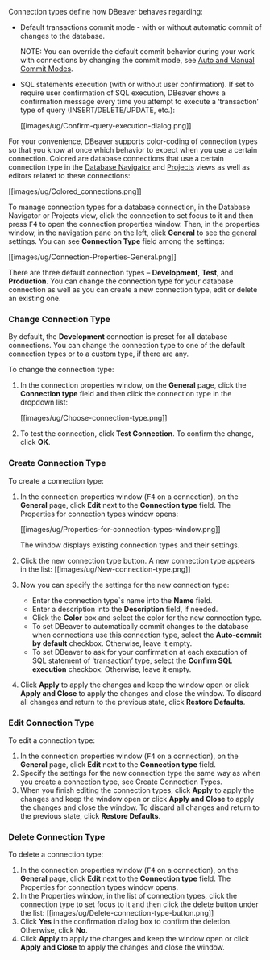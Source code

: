 Connection types define how DBeaver behaves regarding:
* Default transactions commit mode - with or without automatic commit of changes to the database.

  NOTE: You can override the default commit behavior during your work with connections by changing the commit mode, see [Auto and Manual Commit Modes](https://github.com/dbeaver/dbeaver/wiki/Auto-and-Manual-Commit-Modes).  

* SQL statements execution (with or without user confirmation). If set to require user confirmation of SQL execution, DBeaver shows a confirmation message every time you attempt to execute a ‘transaction’ type of query (INSERT/DELETE/UPDATE, etc.):

  [[images/ug/Confirm-query-execution-dialog.png]]

For your convenience, DBeaver supports color-coding of connection types so that you know at once which behavior to expect when you use a certain connection. Colored are database connections that use a certain connection type in the [Database Navigator](https://github.com/dbeaver/dbeaver/wiki/Database-Navigator) and [Projects](https://github.com/dbeaver/dbeaver/wiki/Projects) views as well as editors related to these connections:

[[images/ug/Colored_connections.png]]

To manage connection types for a database connection, in the Database Navigator or Projects view, click the connection to set focus to it and then press <kbd>F4</kbd> to open the connection properties window. Then, in the properties window, in the navigation pane on the left, click **General** to see the general settings. You can see **Connection Type** field among the settings:

[[images/ug/Connection-Properties-General.png]]

There are three default connection types – **Development**, **Test**, and **Production**. You can change the connection type for your database connection as well as you can create a new connection type, edit or delete an existing one.

### Change Connection Type
By default, the **Development** connection is preset for all database connections. You can change the connection type to one of the default connection types or to a custom type, if there are any.

To change the connection type:
1. In the connection properties window, on the **General** page, click the **Connection type** field and then click the connection type in the dropdown list:

   [[images/ug/Choose-connection-type.png]]  
 
2. To test the connection, click **Test Connection**. To confirm the change, click **OK**.

### Create Connection Type
To create a connection type:
1. In the connection properties window (<kbd>F4</kbd>  on a connection), on the **General** page, click **Edit** next to the **Connection type** field. The Properties for connection types window opens:

   [[images/ug/Properties-for-connection-types-window.png]]  

   The window displays existing connection types and their settings.  
2. Click the new connection type button. A new connection type appears in the list:
   [[images/ug/New-connection-type.png]]  
3. Now you can specify the settings for the new connection type:
   * Enter the connection type`s name into the **Name** field. 
   * Enter a description into the **Description** field, if needed. 
   * Click the **Color** box and select the color for the new connection type.  
   * To set DBeaver to automatically commit changes to the database when connections use this connection type, select the **Auto-commit by default** checkbox. Otherwise, leave it empty. 
   * To set DBeaver to ask for your confirmation at each execution of SQL statement of ‘transaction’ type, select the **Confirm SQL execution** checkbox. Otherwise, leave it empty.  
4. Click **Apply** to apply the changes and keep the window open or click **Apply and Close** to apply the changes and close the window. To discard all changes and return to the previous state, click **Restore Defaults**.

### Edit Connection Type
To edit a connection type:
1. In the connection properties window (<kbd>F4</kbd>  on a connection), on the **General** page, click **Edit** next to the **Connection type** field.
2. Specify the settings for the new connection type the same way as when you create a connection type, see Create Connection Types.
3. When you finish editing the connection types, click **Apply** to apply the changes and keep the window open or click **Apply and Close** to apply the changes and close the window. To discard all changes and return to the previous state, click **Restore Defaults**.

### Delete Connection Type
To delete a connection type:
1. In the connection properties window (<kbd>F4</kbd> on a connection), on the **General** page, click **Edit** next to the **Connection type** field. The Properties for connection types window opens.
2. In the Properties window, in the list of connection types, click the connection type to set focus to it and then click the delete button under the list: [[images/ug/Delete-connection-type-button.png]]
3. Click **Yes** in the confirmation dialog box to confirm the deletion. Otherwise, click **No**.
4. Click **Apply** to apply the changes and keep the window open or click **Apply and Close** to apply the changes and close the window.

